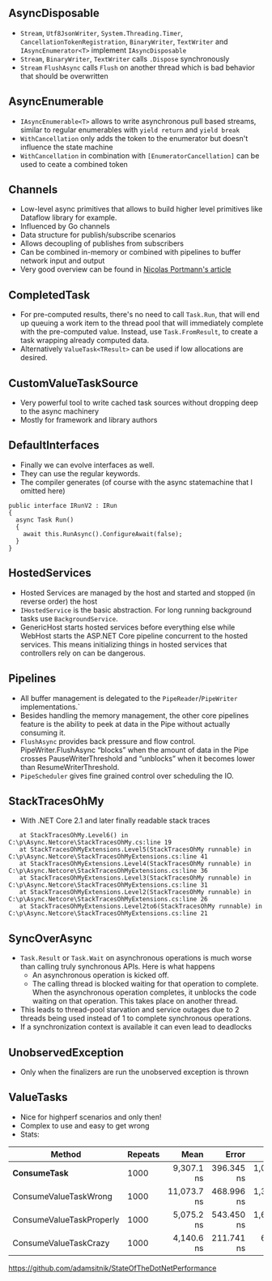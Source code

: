 ## AsyncDisposable

- `Stream`, `Utf8JsonWriter`, `System.Threading.Timer`, `CancellationTokenRegistration`, `BinaryWriter`, `TextWriter` and `IAsyncEnumerator<T>` implement `IAsyncDisposable`
- `Stream`, `BinaryWriter`, `TextWriter`  calls `.Dispose` synchronously
- `Stream` `FlushAsync` calls `Flush` on another thread which is bad behavior that should be overwritten

## AsyncEnumerable

- `IAsyncEnumerable<T>` allows to write asynchronous pull based streams, similar to regular enumerables with `yield return` and `yield break`
- `WithCancellation` only adds the token to the enumerator but doesn't influence the state machine
- `WithCancellation` in combination with `[EnumeratorCancellation]` can be used to ceate a combined token

## Channels

- Low-level async primitives that allows to build higher level primitives like Dataflow library for example.
- Influenced by Go channels
- Data structure for publish/subscribe scenarios
- Allows decoupling of publishes from subscribers
- Can be combined in-memory or combined with pipelines to buffer network input and output
- Very good overview can be found in [Nicolas Portmann's article](https://ndportmann.com/system-threading-channels/)

## CompletedTask

- For pre-computed results, there's no need to call `Task.Run`, that will end up queuing a work item to the thread pool that will immediately complete with the pre-computed value. Instead, use `Task.FromResult`, to create a task wrapping already computed data.
- Alternatively `ValueTask<TResult>` can be used if low allocations are desired.

## CustomValueTaskSource

- Very powerful tool to write cached task sources without dropping deep to the async machinery
- Mostly for framework and library authors

## DefaultInterfaces

- Finally we can evolve interfaces as well.
- They can use the regular keywords.
- The compiler generates (of course with the async statemachine that I omitted here)
```
public interface IRunV2 : IRun
{
  async Task Run()
  {
    await this.RunAsync().ConfigureAwait(false);
  }
}
```

## HostedServices

- Hosted Services are managed by the host and started and stopped (in reverse order) the host
- `IHostedService` is the basic abstraction. For long running background tasks use `BackgroundService`.
- GenericHost starts hosted services before everything else while WebHost starts the ASP.NET Core pipeline concurrent to the hosted services. This means initializing things in hosted services that controllers rely on can be dangerous.

## Pipelines

- All buffer management is delegated to the `PipeReader`/`PipeWriter` implementations.`
- Besides handling the memory management, the other core pipelines feature is the ability to peek at data in the Pipe without actually consuming it.
- `FlushAsync` provides back pressure and flow control. PipeWriter.FlushAsync “blocks” when the amount of data in the Pipe crosses PauseWriterThreshold and “unblocks” when it becomes lower than ResumeWriterThreshold.
- `PipeScheduler` gives fine grained control over scheduling the IO.

## StackTracesOhMy

- With .NET Core 2.1 and later finally readable stack traces
```
   at StackTracesOhMy.Level6() in C:\p\Async.Netcore\StackTracesOhMy.cs:line 19
   at StackTracesOhMyExtensions.Level5(StackTracesOhMy runnable) in C:\p\Async.Netcore\StackTracesOhMyExtensions.cs:line 41
   at StackTracesOhMyExtensions.Level4(StackTracesOhMy runnable) in C:\p\Async.Netcore\StackTracesOhMyExtensions.cs:line 36
   at StackTracesOhMyExtensions.Level3(StackTracesOhMy runnable) in C:\p\Async.Netcore\StackTracesOhMyExtensions.cs:line 31
   at StackTracesOhMyExtensions.Level2(StackTracesOhMy runnable) in C:\p\Async.Netcore\StackTracesOhMyExtensions.cs:line 26
   at StackTracesOhMyExtensions.Level2to6(StackTracesOhMy runnable) in C:\p\Async.Netcore\StackTracesOhMyExtensions.cs:line 21
```

## SyncOverAsync

- `Task.Result` or `Task.Wait` on asynchronous operations is much worse than calling truly synchronous APIs. Here is what happens
  - An asynchronous operation is kicked off. 
  - The calling thread is blocked waiting for that operation to complete.
  When the asynchronous operation completes, it unblocks the code waiting on that operation. This takes place on another thread.
- This leads to thread-pool starvation and service outages due to 2 threads being used instead of 1 to complete synchronous operations.
- If a synchronization context is available it can even lead to deadlocks

## UnobservedException

- Only when the finalizers are run the unobserved exception is thrown

## ValueTasks

- Nice for highperf scenarios and only then!
- Complex to use and easy to get wrong
- Stats:

 |                   Method | Repeats |        Mean |      Error |       StdDev |      Median | Scaled | ScaledSD |   Gen 0 | Allocated |
 |------------------------- |-------- |------------:|-----------:|-------------:|------------:|-------:|---------:|--------:|----------:|
 |          **ConsumeTask** |    1000 |  9,307.1 ns | 396.345 ns | 1,091.649 ns |  9,501.1 ns |   2.00 |     0.60 | 11.4441 |   72072 B |
 |    ConsumeValueTaskWrong |    1000 | 11,073.7 ns | 468.996 ns | 1,382.844 ns | 10,329.0 ns |   2.38 |     0.73 |       - |       0 B |
 | ConsumeValueTaskProperly |    1000 |  5,075.2 ns | 543.450 ns | 1,602.374 ns |  4,455.4 ns |   1.00 |     0.00 |       - |       0 B |
 |    ConsumeValueTaskCrazy |    1000 |  4,140.6 ns | 211.741 ns |   604.109 ns |  4,201.2 ns |   0.89 |     0.28 |       - |       0 B |        

https://github.com/adamsitnik/StateOfTheDotNetPerformance        

